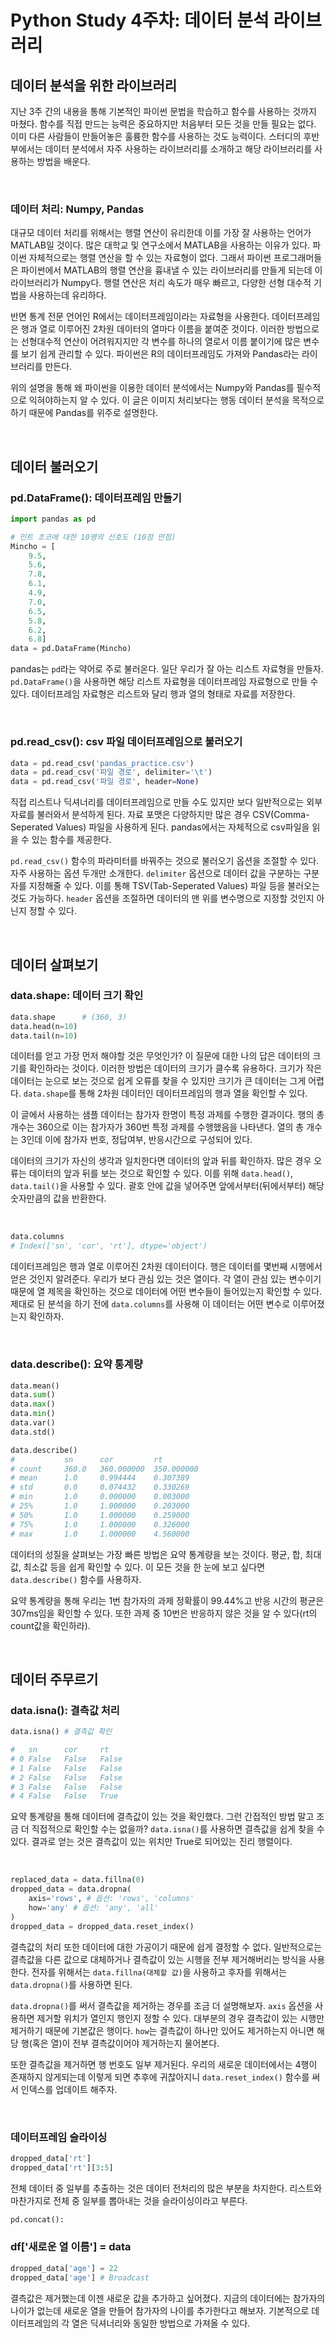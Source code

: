 <!-- 4주차_함수.md -->
# Python Study 4주차: 데이터 분석 라이브러리

## 데이터 분석을 위한 라이브러리
지난 3주 간의 내용을 통해 기본적인 파이썬 문법을 학습하고 함수를 사용하는 것까지 마쳤다. 함수를 직접 만드는 능력은 중요하지만 처음부터 모든 것을 만들 필요는 없다. 이미 다른 사람들이 만들어놓은 훌륭한 함수를 사용하는 것도 능력이다. 스터디의 후반부에서는 데이터 분석에서 자주 사용하는 라이브러리를 소개하고 해당 라이브러리를 사용하는 방법을 배운다. 

<br/>

### 데이터 처리: Numpy, Pandas
대규모 데이터 처리를 위해서는 행렬 연산이 유리한데 이를 가장 잘 사용하는 언어가 MATLAB일 것이다. 많은 대학교 및 연구소에서 MATLAB을 사용하는 이유가 있다. 파이썬 자체적으로는 행렬 연산을 할 수 있는 자료형이 없다. 그래서 파이썬 프로그래머들은 파이썬에서 MATLAB의 행렬 연산을 흉내낼 수 있는 라이브러리를 만들게 되는데 이 라이브러리가 Numpy다. 행렬 연산은 처리 속도가 매우 빠르고, 다양한 선형 대수적 기법을 사용하는데 유리하다. 

반면 통계 전문 언어인 R에서는 데이터프레임이라는 자료형을 사용한다. 데이터프레임은 행과 열로 이루어진 2차원 데이터의 열마다 이름을 붙여준 것이다. 이러한 방법으로는 선형대수적 연산이 어려워지지만 각 변수를 하나의 열로서 이름 붙이기에 많은 변수를 보기 쉽게 관리할 수 있다. 파이썬은 R의 데이터프레임도 가져와 Pandas라는 라이브러리를 만든다. 

위의 설명을 통해 왜 파이썬을 이용한 데이터 분석에서는 Numpy와 Pandas를 필수적으로 익혀야하는지 알 수 있다. 이 글은 이미지 처리보다는 행동 데이터 분석을 목적으로 하기 때문에 Pandas를 위주로 설명한다.

<br/>

## 데이터 불러오기
### pd.DataFrame(): 데이터프레임 만들기
```python
import pandas as pd

# 민트 초코에 대한 10명의 선호도 (10점 만점)
Mincho = [
    9.5, 
    5.6, 
    7.8, 
    6.1, 
    4.9, 
    7.0, 
    6.5, 
    5.8, 
    6.2, 
    6.8]
data = pd.DataFrame(Mincho)
```

pandas는 `pd`라는 약어로 주로 불러온다. 일단 우리가 잘 아는 리스트 자료형을 만들자. `pd.DataFrame()`을 사용하면 해당 리스트 자료형을 데이터프레임 자료형으로 만들 수 있다. 데이터프레임 자료형은 리스트와 달리 행과 열의 형태로 자료를 저장한다. 

<br/>

### pd.read_csv(): csv 파일 데이터프레임으로 불러오기
```python
data = pd.read_csv('pandas_practice.csv')
data = pd.read_csv('파일 경로', delimiter='\t')
data = pd.read_csv('파일 경로', header=None)
```

직접 리스트나 딕셔너리를 데이터프레임으로 만들 수도 있지만 보다 일반적으로는 외부 자료를 불러와서 분석하게 된다. 자료 포맷은 다양하지만 많은 경우 CSV(Comma-Seperated Values) 파일을 사용하게 된다. pandas에서는 자체적으로 csv파일을 읽을 수 있는 함수를 제공한다.

`pd.read_csv()` 함수의 파라미터를 바꿔주는 것으로 불러오기 옵션을 조절할 수 있다. 자주 사용하는 옵션 두개만 소개한다.  `delimiter` 옵션으로 데이터 값을 구분하는 구분자를 지정해줄 수 있다. 이를 통해 TSV(Tab-Seperated Values) 파일 등을 불러오는 것도 가능하다. `header` 옵션을 조절하면 데이터의 맨 위를 변수명으로 지정할 것인지 아닌지 정할 수 있다.

<br/>

## 데이터 살펴보기
### data.shape: 데이터 크기 확인
```python
data.shape      # (360, 3)
data.head(n=10)
data.tail(n=10)
```

데이터를 얻고 가장 먼저 해야할 것은 무엇인가? 이 질문에 대한 나의 답은 데이터의 크기를 확인하라는 것이다. 이러한 방법은 데이터의 크기가 클수록 유용하다. 크기가 작은 데이터는 눈으로 보는 것으로 쉽게 오류를 찾을 수 있지만 크기가 큰 데이터는 그게 어렵다. `data.shape`를 통해 2차원 데이터인 데이터프레임의 행과 열을 확인할 수 있다.

이 글에서 사용하는 샘플 데이터는 참가자 한명이 특정 과제를 수행한 결과이다. 행의 총 개수는 360으로 이는 참가자가 360번 특정 과제를 수행했음을 나타낸다. 열의 총 개수는 3인데 이에 참가자 번호, 정답여부, 반응시간으로 구성되어 있다. 

데이터의 크기가 자신의 생각과 일치한다면 데이터의 앞과 뒤를 확인하자. 많은 경우 오류는 데이터의 앞과 뒤를 보는 것으로 확인할 수 있다. 이를 위해 `data.head()`, `data.tail()`을 사용할 수 있다. 괄호 안에 값을 넣어주면 앞에서부터(뒤에서부터) 해당 숫자만큼의 값을 반환한다.

<br/>

```python
data.columns    
# Index(['sn', 'cor', 'rt'], dtype='object')
```

데이터프레임은 행과 열로 이루어진 2차원 데이터이다. 행은 데이터를 몇번째 시행에서 얻은 것인지 알려준다. 우리가 보다 관심 있는 것은 열이다. 각 열이 관심 있는 변수이기 때문에 열 제목을 확인하는 것으로 데이터에 어떤 변수들이 들어있는지 확인할 수 있다. 제대로 된 분석을 하기 전에 `data.columns`를 사용해 이 데이터는 어떤 변수로 이루어졌는지 확인하자.

<br/>

### data.describe(): 요약 통계량
```python
data.mean()
data.sum() 
data.max()
data.min()
data.var() 
data.std() 

data.describe()
#           sn      cor         rt
# count     360.0	360.000000	350.000000
# mean      1.0     0.994444	0.307389
# std	    0.0     0.074432	0.330269
# min	    1.0     0.000000	0.003000
# 25%	    1.0	    1.000000	0.203000
# 50%	    1.0	    1.000000	0.259000
# 75%	    1.0	    1.000000	0.326000
# max	    1.0	    1.000000	4.560000
```

데이터의 성질을 살펴보는 가장 빠른 방법은 요약 통계량을 보는 것이다. 평균, 합, 최대값, 최소값 등을 쉽게 확인할 수 있다. 이 모든 것을 한 눈에 보고 싶다면 `data.describe()` 함수를 사용하자.

요약 통계량을 통해 우리는 1번 참가자의 과제 정확률이 99.44%고 반응 시간의 평균은 307ms임을 확인할 수 있다. 또한 과제 중 10번은 반응하지 않은 것을 알 수 있다(rt의 count값을 확인하라).

<br/>

## 데이터 주무르기
### data.isna(): 결측값 처리
```python
data.isna() # 결측값 확인

# 	sn	    cor	    rt
# 0	False	False	False
# 1	False	False	False
# 2	False	False	False
# 3	False	False	False
# 4	False	False	True
```
요약 통계량을 통해 데이터에 결측값이 있는 것을 확인했다. 그런 간접적인 방법 말고 조금 더 직접적으로 확인할 수는 없을까? `data.isna()`를 사용하면 결측값을 쉽게 찾을 수 있다. 결과로 얻는 것은 결측값이 있는 위치만 True로 되어있는 진리 행렬이다. 

<br/>

```python
replaced_data = data.fillna(0)
dropped_data = data.dropna(
    axis='rows', # 옵션: 'rows', 'columns'
    how='any' # 옵션: 'any', 'all'
)
dropped_data = dropped_data.reset_index()
```
결측값의 처리 또한 데이터에 대한 가공이기 때문에 쉽게 결정할 수 없다. 일반적으로는 결측값을 다른 값으로 대체하거나 결측값이 있는 시행을 전부 제거해버리는 방식을 사용한다. 전자를 위해서는 `data.fillna(대체할 값)`을 사용하고 후자를 위해서는 `data.dropna()`를 사용하면 된다.

`data.dropna()`를 써서 결측값을 제거하는 경우를 조금 더 설명해보자. `axis` 옵션을 사용하면 제거할 위치가 열인지 행인지 정할 수 있다. 대부분의 경우 결측값이 있는 시행만 제거하기 때문에 기본값은 행이다. `how`는 결측값이 하나만 있어도 제거하는지 아니면 해당 행(혹은 열)이 전부 결측값이어야 제거하는지 물어본다.

또한 결측값을 제거하면 행 번호도 일부 제거된다. 우리의 새로운 데이터에서는 4행이 존재하지 않게되는데 이렇게 되면 추후에 귀찮아지니 `data.reset_index()` 함수를 써서 인덱스를 업데이트 해주자.

<br/>

### 데이터프레임 슬라이싱
```python
dropped_data['rt']
dropped_data['rt'][3:5]
```
전체 데이터 중 일부를 추출하는 것은 데이터 전처리의 많은 부분을 차지한다. 리스트와 마찬가지로 전체 중 일부를 뽑아내는 것을 슬라이싱이라고 부른다. 

```python
pd.concat():
```


### df['새로운 열 이름'] = data
```python
dropped_data['age'] = 22
dropped_data['age'] # Broadcast
```
결측값은 제거했는데 이젠 새로운 값을 추가하고 싶어졌다. 지금의 데이터에는 참가자의 나이가 없는데 새로운 열을 만들어 참가자의 나이를 추가한다고 해보자. 기본적으로 데이터프레임의 각 열은 딕셔너리와 동일한 방법으로 가져올 수 있다. 

